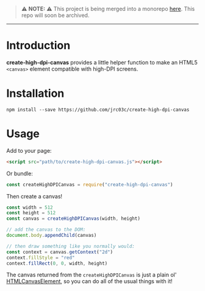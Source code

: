 > ⚠️ **NOTE:** ⚠️ This project is being merged into a monorepo [here](https://github.com/jrc03c/monorepo/tree/main/packages/create-high-dpi-canvas). This repo will soon be archived.

---

# Introduction

**create-high-dpi-canvas** provides a little helper function to make an HTML5 `<canvas>` element compatible with high-DPI screens.

# Installation

`npm install --save https://github.com/jrc03c/create-high-dpi-canvas`

# Usage

Add to your page:

```html
<script src="path/to/create-high-dpi-canvas.js"></script>
```

Or bundle:

```js
const createHighDPICanvas = require("create-high-dpi-canvas")
```

Then create a canvas!

```js
const width = 512
const height = 512
const canvas = createHighDPICanvas(width, height)

// add the canvas to the DOM:
document.body.appendChild(canvas)

// then draw something like you normally would:
const context = canvas.getContext("2d")
context.fillStyle = "red"
context.fillRect(0, 0, width, height)
```

The canvas returned from the `createHighDPICanvas` is just a plain ol' [HTMLCanvasElement](https://developer.mozilla.org/en-US/docs/Web/API/HTMLCanvasElement), so you can do all of the usual things with it!
